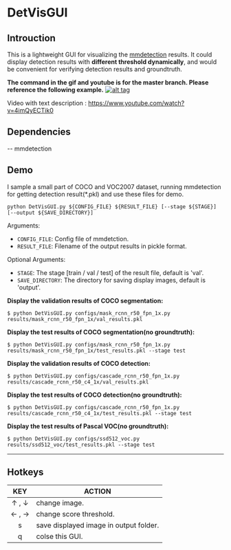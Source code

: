 # DetVisGUI

## Introuction

This is a lightweight GUI for visualizing the [mmdetection](https://github.com/open-mmlab/mmdetection) results. It could display detection results with **different threshold dynamically**, and would be convenient for verifying detection results and groundtruth. 


**The command in the gif and youtube is for the master branch. Please reference the following example.**
[![alt tag](./demo/demo.gif)](https://www.youtube.com/watch?v=4imQyECTik0)

Video with text description : https://www.youtube.com/watch?v=4imQyECTik0


## Dependencies
-- mmdetection


## Demo

I sample a small part of COCO and VOC2007 dataset, running mmdetection for getting detection result(\*.pkl) and use these files for demo.

```
python DetVisGUI.py ${CONFIG_FILE} ${RESULT_FILE} [--stage ${STAGE}] [--output ${SAVE_DIRECTORY}]
```

Arguments:

- `CONFIG_FILE`: Config file of mmdetction.
- `RESULT_FILE`: Filename of the output results in pickle format.

Optional Arguments:

- `STAGE`: The stage [train / val / test] of the result file, default is 'val'.
- `SAVE_DIRECTORY`: The directory for saving display images, default is 'output'.


**Display the validation results of COCO segmentation:** 

```
$ python DetVisGUI.py configs/mask_rcnn_r50_fpn_1x.py results/mask_rcnn_r50_fpn_1x/val_results.pkl
```

**Display the test results of COCO segmentation(no groundtruth):**

```
$ python DetVisGUI.py configs/mask_rcnn_r50_fpn_1x.py results/mask_rcnn_r50_fpn_1x/test_results.pkl --stage test
```

**Display the validation results of COCO detection:** 

```
$ python DetVisGUI.py configs/cascade_rcnn_r50_fpn_1x.py results/cascade_rcnn_r50_c4_1x/val_results.pkl
```

**Display the test results of COCO detection(no groundtruth):**

```
$ python DetVisGUI.py configs/cascade_rcnn_r50_fpn_1x.py results/cascade_rcnn_r50_c4_1x/test_results.pkl --stage test
```

**Display the test results of Pascal VOC(no groundtruth):**

```
$ python DetVisGUI.py configs/ssd512_voc.py results/ssd512_voc/test_results.pkl --stage test
```

---

## Hotkeys

|     KEY    | ACTION                                    |
|:----------:|-------------------------------------------|
|   ↑ , ↓    | change image.                              |
|   ← , →    | change score threshold.                    | 
|     s     | save displayed image in output folder.     |
|     q     | colse this GUI.                            |

